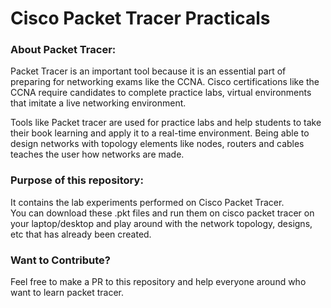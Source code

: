 # Cisco Packet Tracer Practicals

### About Packet Tracer: </br>
Packet Tracer is an important tool because it is an essential part of preparing for networking exams like the CCNA. Cisco certifications like the CCNA require candidates to complete practice labs, virtual environments that imitate a live networking environment.</br>

Tools like Packet tracer are used for practice labs and help students to take their book learning and apply it to a real-time environment. Being able to design networks with topology elements like nodes, routers and cables teaches the user how networks are made.</br>

### Purpose of this repository: </br>
It contains the lab experiments performed on Cisco Packet Tracer.</br> You can download these .pkt files and run them on cisco packet tracer on your laptop/desktop and play around with the network topology, designs, etc that has already been created.

### Want to Contribute?</br>
Feel free to make a PR to this repository and help everyone around who want to learn packet tracer.


